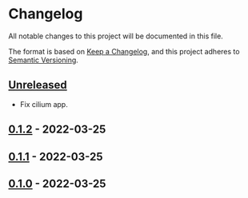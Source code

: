 # Changelog

All notable changes to this project will be documented in this file.

The format is based on [Keep a Changelog](https://keepachangelog.com/en/1.0.0/),
and this project adheres to [Semantic Versioning](https://semver.org/spec/v2.0.0.html).

## [Unreleased]

- Fix cilium app.

## [0.1.2] - 2022-03-25

## [0.1.1] - 2022-03-25

## [0.1.0] - 2022-03-25

[Unreleased]: https://github.com/giantswarm/default-apps-gcp/compare/v0.1.2...HEAD
[0.1.2]: https://github.com/giantswarm/default-apps-gcp/compare/v0.1.1...v0.1.2
[0.1.1]: https://github.com/giantswarm/default-apps-gcp/compare/v0.1.0...v0.1.1
[0.1.0]: https://github.com/giantswarm/default-apps-gcp/releases/tag/v0.1.0
